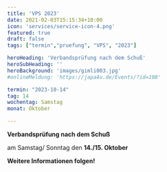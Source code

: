 ```yaml
---
title: 'VPS 2023'
date: 2021-02-03T15:15:34+10:00
icon: 'services/service-icon-4.png'
featured: true
draft: false
tags: ["termin","pruefung", "VPS", "2023"]

heroHeading: 'Verbandsprüfung nach dem Schuß'
heroSubHeading: ''
heroBackground: 'images/gimli003.jpg'
#onlineMeldung: 'https://japa4u.de/Events/?id=108'

termin: "2023-10-14"
tag: 14
wochentag: Samstag
monat: Oktober

---
```


**Verbandsprüfung nach dem Schuß**

am Samstag/ Sonntag den **14./15. Oktober**

**Weitere Informationen folgen!**

